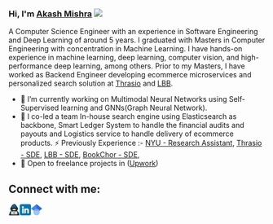 ### Hi, I'm [Akash Mishra](http://akashmishra.me) <img src="https://media.giphy.com/media/hvRJCLFzcasrR4ia7z/giphy.gif" width="25px">

A Computer Science Engineer with an experience in Software Engineering and Deep Learning of around 5 years. I graduated with Masters in Computer Engineering with concentration in Machine Learning. I have hands-on experience in machine learning, deep learning, computer vision, and high-performance deep learning, among others. Prior to my Masters, I have worked as Backend Engineer developing ecommerce microservices and personalized search solution at [Thrasio](https://thras.io) and [LBB](https://lbb.in).



- 🌱 I’m currently working on Multimodal Neural Networks using Self-Supervised learning and GNNs(Graph Neural Network).
- 🔭 I co-led a team In-house search engine using Elasticsearch as backbone, Smart Ledger System to handle the financial audits and payouts and Logistics service to handle delivery of ecommerce products.
⚡ Previously Experience :- [NYU - Research Assistant](https://nyu.edu), [Thrasio - SDE](https://thras.io), [LBB - SDE](https://lbb.in), [BookChor - SDE](https://bookchor.com), 
- 👯 Open to freelance projects in ([Upwork](https://www.upwork.com/freelancers/~0162796275358602f7?viewMode=1))


## Connect with me:
[<img align="left" alt="codeSTACKr.com" width="22px" src="https://github.com/akashsky1994/AkashSky1994/blob/main/website.png" />][website]
[<img align="left" alt="codeSTACKr | LinkedIn" width="22px" src="https://github.com/akashsky1994/AkashSky1994/blob/main/linkedin.png" />][linkedin]
[<img align="left" alt="codeSTACKr | LinkedIn" width="22px" src="https://github.com/akashsky1994/AkashSky1994/blob/main/google_scholar.png" />][gscholar]
<br />




<!-- This section you create this variables that are used above -->
[website]: http://akashmishra.me
[linkedin]: https://www.linkedin.com/in/akash-mishra1994/
[gscholar]: https://scholar.google.com/citations?user=jIlGXxsAAAAJ&hl=en
